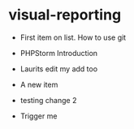 visual-reporting
================
* First item on list. How to use git
* PHPStorm Introduction
* Laurits edit
my add too
* A new item

* testing change 2
* Trigger me